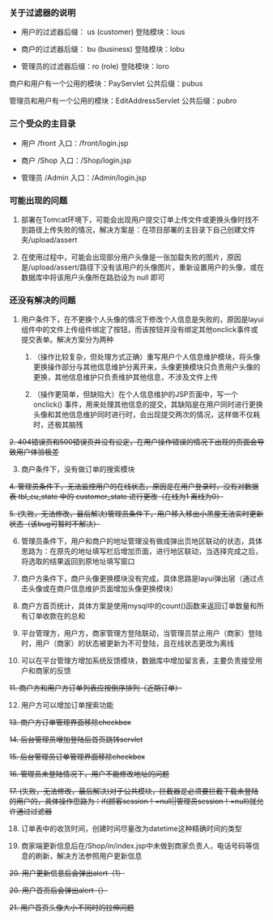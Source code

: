 ### 关于过滤器的说明

- 用户的过滤器后缀： us  (customer)   登陆模块：lous

- 商户的过滤器后缀： bu  (business)   登陆模块：lobu

- 管理员的过滤器后缀：ro  (role)      登陆模块：loro

商户和用户有一个公用的模块：PayServlet    公共后缀：pubus

管理员和用户有一个公用的模块：EditAddressServlet    公共后缀：pubro

### 三个受众的主目录

- 用户   /front      入口：/front/login.jsp

- 商户   /Shop       入口：/Shop/login.jsp

- 管理员 /Admin      入口：/Admin/login.jsp

### 可能出现的问题

1. 部署在Tomcat环境下，可能会出现用户提交订单上传文件或更换头像时找不到路径上传失败的情况，解决方案是：在项目部署的主目录下自己创建文件夹/upload/assert

2. 在使用过程中，可能会出现部分用户头像是一张加载失败的图片，原因是/upload/assert/路径下没有该用户的头像图片，重新设置用户的头像，或在数据库中将该用户头像所在路劲设为 null 即可

### 还没有解决的问题

1. 用户条件下，在不更换个人头像的情况下修改个人信息是失败的，原因是layui组件中的文件上传组件绑定了按钮，而该按钮并没有绑定其他onclick事件或提交表单。解决方案分为两种

    1. （操作比较复杂，但处理方式正确）重写用户个人信息维护模块，将头像更换操作部分与其他信息维护分离开来，头像更换模块只负责用户头像的更换，其他信息维护只负责维护其他信息，不涉及文件上传
    
    2. （操作更简单，但缺陷大）在个人信息维护的JSP页面中，写一个 onclick() 事件，用来处理其他信息的提交，其缺陷是在用户同时进行更换头像和其他信息维护同时进行时，会出现提交两次的情况，这样做不仅耗时，还极其脑残
    
~~2. 404错误页和500错误页并没有设定，在用户操作错误的情况下出现的页面会导致用户体验极差~~

3. 商户条件下，没有做订单的搜索模块

~~4. 管理员条件下，无法监控用户的在线状态，原因是在用户登录时，没有对数据表 tbl_cu_state 中的 customer_state 进行更改（在线为1 离线为0）~~

~~5. (失败，无法修改，最后解决)管理员条件下，用户移入移出小黑屋无法实时更新状态（该bug可暂时不解决）~~

6. 管理员条件下，用户和商户的地址管理没有做成弹出页地区联动的状态，具体思路为：在原先的地址填写栏后增加页面，进行地区联动，当选择完成之后，将选取的结果返回到原地址填写窗口

7. 商户方条件下，商户头像更换模块没有完成，具体思路是layui弹出层（通过点击头像或在商户信息维护页面增加头像更换模块）

8. 商户方首页统计，具体方案是使用mysql中的count()函数来返回订单数量和所有订单收款在的总和

9. 平台管理方，用户方，商家管理方登陆联动，当管理员禁止用户（商家）登陆时，用户（商家）的状态被更新为不可登陆，且在线状态更改为离线

10. 可以在平台管理方增加系统反馈模块，数据库中增加留言表，主要负责接受用户和商家的反馈

~~11. 商户方和用户方订单列表应按倒序排列（近期订单）~~

12. 用户方可以增加订单搜索功能

~~13. 商户方订单管理界面移除checkbox~~

~~14. 后台管理员增加登陆后首页跳转servlet~~

~~15. 后台管理员订单管理界面移除checkbox~~

~~16. 管理员未登陆情况下，用户不能修改地址的问题~~

~~17. (失败，无法修改，最后解决)对于公共模块，拦截器是必须要拦截下载未登陆的用户的，具体操作思路为：if(顾客session！=null||管理员session！=null)就允许通过过滤器~~

18. 订单表中的收货时间，创建时间尽量改为datetime这种精确时间的类型

19. 商家端更新信息后在/Shop/in/index.jsp中未做到商家负责人，电话号码等信息的刷新，解决方法参照用户更新信息

~~20. 用户更新信息后会弹出alert（1）~~

~~20. 用户首页后会弹出alert（）~~

~~21. 用户首页头像大小不同时的拉伸问题~~